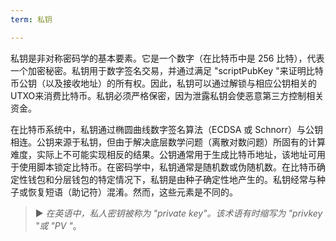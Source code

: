 ```yaml
---
term: 私钥

---
```

私钥是非对称密码学的基本要素。它是一个数字（在比特币中是 256 比特），代表一个加密秘密。私钥用于数字签名交易，并通过满足 "scriptPubKey "来证明比特币公钥（以及接收地址）的所有权。因此，私钥可以通过解锁与相应公钥相关的UTXO来消费比特币。私钥必须严格保密，因为泄露私钥会使恶意第三方控制相关资金。

在比特币系统中，私钥通过椭圆曲线数字签名算法（ECDSA 或 Schnorr）与公钥相连。公钥来源于私钥，但由于解决底层数学问题（离散对数问题）所固有的计算难度，实际上不可能实现相反的结果。公钥通常用于生成比特币地址，该地址可用于使用脚本锁定比特币。在密码学中，私钥通常是随机数或伪随机数。在比特币确定性钱包和分层钱包的特定情况下，私钥是由种子确定性地产生的。私钥经常与种子或恢复短语（助记符）混淆。然而，这些元素是不同的。

> ► *在英语中，私人密钥被称为 "private key"。该术语有时缩写为 "privkey "或 "PV "*。